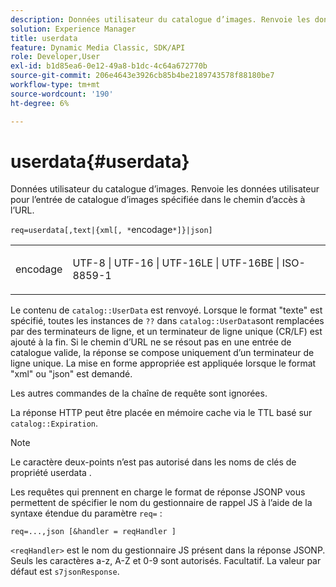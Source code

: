 ```yaml
---
description: Données utilisateur du catalogue d’images. Renvoie les données utilisateur pour l’entrée de catalogue d’images spécifiée dans le chemin d’accès à l’URL.
solution: Experience Manager
title: userdata
feature: Dynamic Media Classic, SDK/API
role: Developer,User
exl-id: b1d85ea6-0e12-49a8-b1dc-4c64a672770b
source-git-commit: 206e4643e3926cb85b4be2189743578f88180be7
workflow-type: tm+mt
source-wordcount: '190'
ht-degree: 6%

---
```


# userdata{#userdata}

Données utilisateur du catalogue d’images. Renvoie les données utilisateur pour l’entrée de catalogue d’images spécifiée dans le chemin d’accès à l’URL.

`req=userdata[,text|{xml[, *`encodage`*]}|json]`

<table id="simpletable_F9D94C83865F4216BCF7987C32FACC46"> 
 <tr class="strow"> 
  <td class="stentry"> <p><span class="varname"> encodage</span> </p> </td> 
  <td class="stentry"> <p><span class="codeph"> UTF-8 | UTF-16 | UTF-16LE | UTF-16BE | ISO-8859-1</span> </p></td> 
 </tr> 
</table>

Le contenu de `catalog::UserData` est renvoyé. Lorsque le format &quot;texte&quot; est spécifié, toutes les instances de `??` dans `catalog::UserData`sont remplacées par des terminateurs de ligne, et un terminateur de ligne unique (CR/LF) est ajouté à la fin. Si le chemin d’URL ne se résout pas en une entrée de catalogue valide, la réponse se compose uniquement d’un terminateur de ligne unique. La mise en forme appropriée est appliquée lorsque le format &quot;xml&quot; ou &quot;json&quot; est demandé.

Les autres commandes de la chaîne de requête sont ignorées.

La réponse HTTP peut être placée en mémoire cache via le TTL basé sur `catalog::Expiration`.

>[!NOTE]
>
>Le caractère deux-points n’est pas autorisé dans les noms de clés de propriété userdata .

Les requêtes qui prennent en charge le format de réponse JSONP vous permettent de spécifier le nom du gestionnaire de rappel JS à l’aide de la syntaxe étendue du paramètre `req=` :

`req=...,json [&handler = reqHandler ]`

`<reqHandler>` est le nom du gestionnaire JS présent dans la réponse JSONP. Seuls les caractères a-z, A-Z et 0-9 sont autorisés. Facultatif. La valeur par défaut est `s7jsonResponse`.
